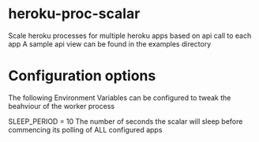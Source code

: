 heroku-proc-scalar
====================

Scale heroku processes for multiple heroku apps based on api call to each app
A sample api view can be found in the examples directory

Configuration options
====================

The following Environment Variables can be configured to tweak the beahviour of the worker process

SLEEP_PERIOD  = 10
The number of seconds the scalar will sleep before commencing its polling of ALL configured apps


